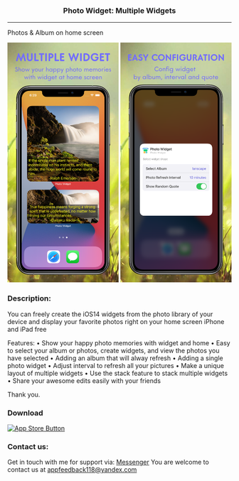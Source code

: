 <p align="center">
<h3 align="center"> Photo Widget: Multiple Widgets</h3>
</p>

---

Photos & Album on home screen

<p align="center">
<img src="widget_framed.png" width="250" height="540">
<img src="config_framed.png" width="250" height="540">
</p>

### Description:
You can freely create the iOS14 widgets from the photo library of your device and display your favorite photos right on your home screen iPhone and iPad free

Features:
• Show your happy photo memories with widget and home
• Easy to select your album or photos, create widgets, and view the photos you have selected
• Adding an album that will alway refresh
• Adding a single photo widget
• Adjust interval to refresh all your pictures
• Make a unique layout of multiple widgets
• Use the stack feature to stack multiple widgets
• Share your awesome edits easily with your friends

Thank you.



### Download
[![App Store Button](http://imgur.com/y8PTxr9.png "App Store Button")](https://apps.apple.com/us/app/id1534780559)


### Contact us:

Get in touch with me for support via: [Messenger](https://m.me/416305462459391)
You are welcome to contact us at appfeedback118@yandex.com

